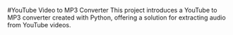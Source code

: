 #YouTube Video to MP3 Converter
This project introduces a YouTube to MP3 converter created with Python, offering a solution for extracting audio from YouTube videos.
